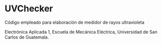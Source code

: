 # UVChecker

Código empleado para elaboración de medidor de rayos ultravioleta

Electrónica Aplicada 1, Escuela de Mecánica Eléctrica, Universidad de San Carlos de Guatemala.
